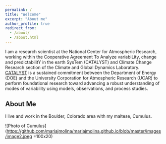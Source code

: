 ```yaml
---
permalink: /
title: "Welcome"
excerpt: "About me"
author_profile: true
redirect_from: 
  - /about/
  - /about.html
---
```


I am a research scientist at the National Center for Atmospheric Research, working within the Cooperative Agreement To Analyze variabiLity, change and predictabilitY in the earth SysTem (CATALYST) and Climate Change Research section of the Climate and Global Dynamics Laboratory. [CATALYST](https://www.cgd.ucar.edu/projects/catalyst/) is a sustained commitment between the Department of Energy (DOE) and the University Corporation for Atmospheric Research (UCAR) to perform foundational research toward advancing a robust understanding of modes of variability using models, observations, and process studies.

[//]: # (Earth system models, statistics, and machine learning for climate science)
[//]: # (======)
[//]: # (dsasd)

[//]: # (What are Earth system models?)
[//]: # (------)
[//]: # (fewfw)

[//]: # (**How to learn more**)
[//]: # (foieiwn)

[//]: # (What is machine learning?)
[//]: # (------)
[//]: # (feewfe)

[//]: # (**How to learn more**)
[//]: # (sfdsf)

About Me
------
I live and work in the Boulder, Colorado area with my maltese, Cumulus. 

![Photo of Cumulus](https://github.com/mariajmolina/mariajmolina.github.io/blob/master/images/image2.jpeg =100x20)
